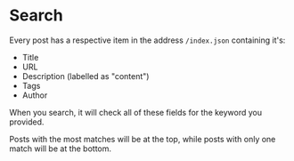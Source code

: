 # Search

Every post has a respective item in the address `/index.json` containing it's:

- Title
- URL
- Description (labelled as "content")
- Tags
- Author

When you search, it will check all of these fields for the keyword you provided.

Posts with the most matches will be at the top, while posts with only one match will be at the bottom.